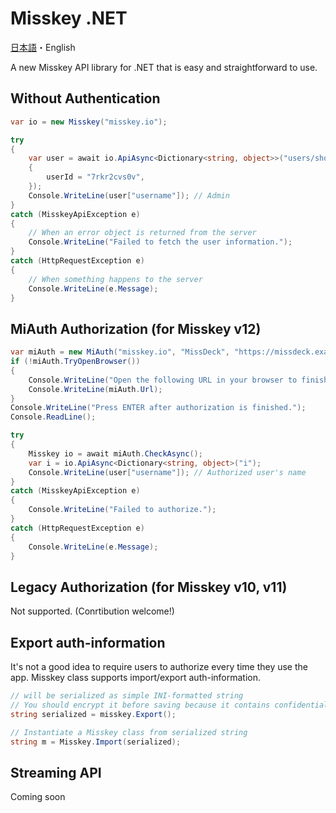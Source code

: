 # Misskey .NET

[日本語](README.md)・English

A new Misskey API library for .NET that is easy and straightforward to use.

## Without Authentication

```cs
var io = new Misskey("misskey.io");

try
{
    var user = await io.ApiAsync<Dictionary<string, object>>("users/show", new 
    {
        userId = "7rkr2cvs0v",
    });
    Console.WriteLine(user["username"]); // Admin
}
catch (MisskeyApiException e)
{
    // When an error object is returned from the server
    Console.WriteLine("Failed to fetch the user information.");
}
catch (HttpRequestException e)
{
    // When something happens to the server
    Console.WriteLine(e.Message);
}
```
## MiAuth Authorization (for Misskey v12)

```cs
var miAuth = new MiAuth("misskey.io", "MissDeck", "https://missdeck.example.com/icon.png", null, Permission.All);
if (!miAuth.TryOpenBrowser())
{
    Console.WriteLine("Open the following URL in your browser to finish the authorization.");
    Console.WriteLine(miAuth.Url);
}
Console.WriteLine("Press ENTER after authorization is finished.");
Console.ReadLine();

try
{
    Misskey io = await miAuth.CheckAsync();
    var i = io.ApiAsync<Dictionary<string, object>("i");
    Console.WriteLine(user["username"]); // Authorized user's name
}
catch (MisskeyApiException e)
{
    Console.WriteLine("Failed to authorize.");
}
catch (HttpRequestException e)
{
    Console.WriteLine(e.Message);
}
```

## Legacy Authorization (for Misskey v10, v11)

Not supported. (Conrtibution welcome!)

## Export auth-information

It's not a good idea to require users to authorize every time they use the app. Misskey class supports import/export auth-information.

```cs
// will be serialized as simple INI-formatted string
// You should encrypt it before saving because it contains confidential data.
string serialized = misskey.Export();

// Instantiate a Misskey class from serialized string
string m = Misskey.Import(serialized);
```

## Streaming API

Coming soon
